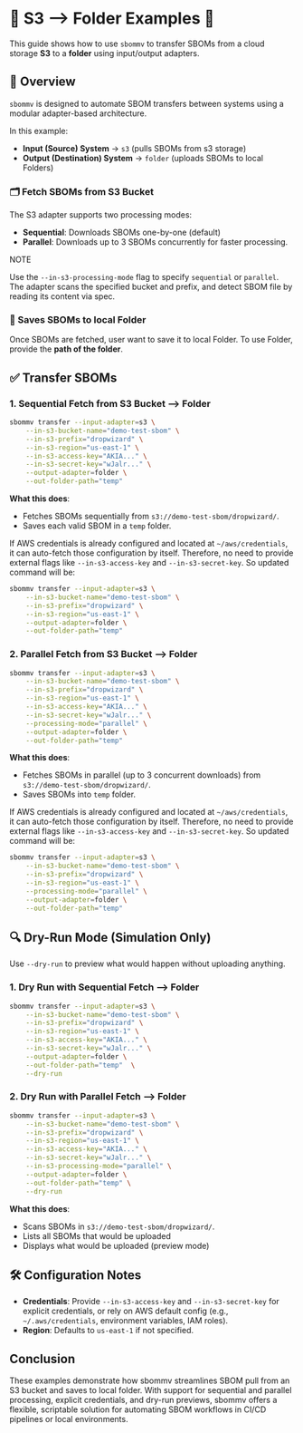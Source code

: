 
# 🔹 S3 --> Folder Examples 🔹

This guide shows how to use `sbommv` to transfer SBOMs from a cloud storage **S3** to a **folder** using input/output adapters.

## 📘 Overview

`sbommv` is designed to automate SBOM transfers between systems using a modular adapter-based architecture.

In this example:

- **Input (Source) System** → `s3` (pulls SBOMs from s3 storage)
- **Output (Destination) System** → `folder` (uploads SBOMs to local Folders)

### 🗂️ Fetch SBOMs from S3 Bucket

The S3 adapter supports two processing modes:

- **Sequential**: Downloads SBOMs one-by-one (default)
- **Parallel**: Downloads up to 3 SBOMs concurrently for faster processing.

NOTE

Use the `--in-s3-processing-mode` flag to specify `sequential` or `parallel`. The adapter scans the specified bucket and prefix, and detect SBOM file by reading its content via spec.

### 🚀 Saves SBOMs to local Folder

Once SBOMs are fetched, user want to save it to local Folder. To use Folder, provide the **path of the folder**.

## ✅ Transfer SBOMs

### 1. Sequential Fetch from S3 Bucket --> Folder

```bash
sbommv transfer --input-adapter=s3 \
    --in-s3-bucket-name="demo-test-sbom" \
    --in-s3-prefix="dropwizard" \
    --in-s3-region="us-east-1" \
    --in-s3-access-key="AKIA..." \
    --in-s3-secret-key="wJalr..." \
    --output-adapter=folder \
    --out-folder-path="temp"
```

**What this does**:

- Fetches SBOMs sequentially from `s3://demo-test-sbom/dropwizard/`.
- Saves each valid SBOM in a `temp` folder.

If AWS credentials is already configured and located at `~/aws/credentials`, it can auto-fetch those configuration by itself. Therefore, no need to provide external flags like `--in-s3-access-key` and `--in-s3-secret-key`. So updated command will be:

```bash
sbommv transfer --input-adapter=s3 \
    --in-s3-bucket-name="demo-test-sbom" \
    --in-s3-prefix="dropwizard" \
    --in-s3-region="us-east-1" \
    --output-adapter=folder \
    --out-folder-path="temp"
```

### 2. Parallel Fetch from S3 Bucket --> Folder

```bash
sbommv transfer --input-adapter=s3 \
    --in-s3-bucket-name="demo-test-sbom" \
    --in-s3-prefix="dropwizard" \
    --in-s3-region="us-east-1" \
    --in-s3-access-key="AKIA..." \
    --in-s3-secret-key="wJalr..." \
    --processing-mode="parallel" \
    --output-adapter=folder \
    --out-folder-path="temp"
```

**What this does**:

- Fetches SBOMs in parallel (up to 3 concurrent downloads) from `s3://demo-test-sbom/dropwizard/`.
- Saves SBOMs into `temp` folder.

If AWS credentials is already configured and located at `~/aws/credentials`, it can auto-fetch those configuration by itself. Therefore, no need to provide external flags like `--in-s3-access-key` and `--in-s3-secret-key`. So updated command will be:

```bash
sbommv transfer --input-adapter=s3 \
    --in-s3-bucket-name="demo-test-sbom" \
    --in-s3-prefix="dropwizard" \
    --in-s3-region="us-east-1" \
    --processing-mode="parallel" \
    --output-adapter=folder \
    --out-folder-path="temp"
```

## 🔍 Dry-Run Mode (Simulation Only)

Use `--dry-run` to preview what would happen without uploading anything.

### 1. Dry Run with Sequential Fetch --> Folder

```bash
sbommv transfer --input-adapter=s3 \
    --in-s3-bucket-name="demo-test-sbom" \
    --in-s3-prefix="dropwizard" \
    --in-s3-region="us-east-1" \
    --in-s3-access-key="AKIA..." \
    --in-s3-secret-key="wJalr..." \
    --output-adapter=folder \
    --out-folder-path="temp"  \
    --dry-run
```

### 2. Dry Run with Parallel Fetch --> Folder

```bash
sbommv transfer --input-adapter=s3 \
    --in-s3-bucket-name="demo-test-sbom" \
    --in-s3-prefix="dropwizard" \
    --in-s3-region="us-east-1" \
    --in-s3-access-key="AKIA..." \
    --in-s3-secret-key="wJalr..." \
    --in-s3-processing-mode="parallel" \
    --output-adapter=folder \
    --out-folder-path="temp" \
    --dry-run
```

**What this does**:

- Scans SBOMs in `s3://demo-test-sbom/dropwizard/`.
- Lists all SBOMs that would be uploaded
- Displays what would be uploaded (preview mode)

## 🛠️ Configuration Notes

- **Credentials**: Provide `--in-s3-access-key` and `--in-s3-secret-key` for explicit credentials, or rely on AWS default config (e.g., `~/.aws/credentials`, environment variables, IAM roles).
- **Region**: Defaults to `us-east-1` if not specified.

## Conclusion

These examples demonstrate how sbommv streamlines SBOM pull from an S3 bucket and saves to local folder. With support for sequential and parallel processing, explicit credentials, and dry-run previews, sbommv offers a flexible, scriptable solution for automating SBOM workflows in CI/CD pipelines or local environments.
